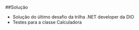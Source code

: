 ##Solução

- Solução do último desafio da trilha .NET developer da DIO
- Testes para a classe Calculadora
